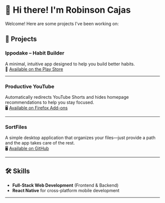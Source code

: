 # 👋 Hi there! I'm Robinson Cajas  

Welcome! Here are some projects I've been working on:

## 🚀 Projects  

### **Ippodake – Habit Builder**  
A minimal, intuitive app designed to help you build better habits.  
📱 [Available on the Play Store](https://play.google.com/store/apps/details?id=com.proyect1_1&hl=en)

---

### **Productive YouTube**  
Automatically redirects YouTube Shorts and hides homepage recommendations to help you stay focused.  
🖥️ [Available on Firefox Add-ons](https://addons.mozilla.org/es-ES/firefox/addon/productive-youtube/)

---

### **SortFiles**  
A simple desktop application that organizes your files—just provide a path and the app takes care of the rest.  
🖥️ [Available on GitHub](https://github.com/robincajas12/SortFilesProyect/releases/tag/v1.0.0)

---

## 🛠️ Skills  

- **Full-Stack Web Development** (Frontend & Backend)  
- **React Native** for cross-platform mobile development
---
